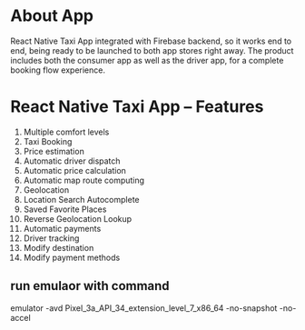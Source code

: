 # About App
React Native Taxi App integrated with Firebase backend, so it works end to end, being ready to be launched to both app stores right away. The product includes both the consumer app as well as the driver app, for a complete booking flow experience.

# React Native Taxi App – Features
1) Multiple comfort levels
2) Taxi Booking
3) Price estimation
4) Automatic driver dispatch
5) Automatic price calculation
6) Automatic map route computing
7) Geolocation
8) Location Search Autocomplete
9) Saved Favorite Places
10) Reverse Geolocation Lookup
11) Automatic payments
12) Driver tracking
13) Modify destination
14) Modify payment methods



## run emulaor with  command 


emulator -avd Pixel_3a_API_34_extension_level_7_x86_64 -no-snapshot -no-accel
